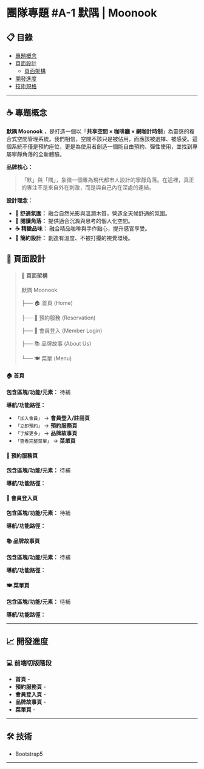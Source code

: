 # 團隊專題 #A-1 默隅 | Moonook

## 📋 目錄

- [專題概念](#-專題概念)
- [頁面設計](#-頁面設計)
  - [頁面架構](#-頁面架構)
- [開發進度](#-開發進度)
- [技術規格](#-技術規格)

---

## ☕ 專題概念

**默隅 Moonook** ，是打造一個以「**共享空間 × 咖啡廳 × 網咖計時制**」為靈感的複合式空間管理系統。我們相信，空間不該只是被佔用，而應該被選擇、被感受。這個系統不僅是預約座位，更是為使用者創造一個能自由預約、彈性使用，並找到專屬寧靜角落的全新體驗。

**品牌核心：**

> 「默」與「隅」，象徵一個專為現代都市人設計的寧靜角落。在這裡，真正的專注不是來自外在刺激，而是與自己內在深處的連結。

**設計理念：**

- **💫 舒適氛圍：** 融合自然光影與溫潤木質，營造全天候舒適的氛圍。
- **📖 閱讀角落：** 提供適合沉澱與思考的個人化空間。
- **☕ 精緻品味：** 融合精品咖啡與手作點心，提升感官享受。
- **🎨 簡約設計：** 創造有溫度、不被打擾的視覺環境。

## 🎨 頁面設計

> #### 📄 頁面架構
>
> 默隅 Moonook
>
> ├── 🏠 首頁 (Home)
>
> ├── 📅 預約服務 (Reservation)
>
> ├── 👤 會員登入 (Member Login)
>
> ├── 📚 品牌故事 (About Us)
>
> └── 🍽️ 菜單 (Menu)

#### 🏠 首頁

**包含區塊/功能/元素：**
待補

**導航/功能路徑：**

- `「加入會員」` → **會員登入/註冊頁**
- `「立即預約」` → **預約服務頁**
- `「了解更多」` → **品牌故事頁**
- `「查看完整菜單」` → **菜單頁**

#### 📅 預約服務頁

**包含區塊/功能/元素：**
待補

**導航/功能路徑：**

#### 👤 會員登入頁

**包含區塊/功能/元素：**
待補

**導航/功能路徑：**

#### 📚 品牌故事頁

**包含區塊/功能/元素：**
待補

**導航/功能路徑：**

#### 🍽️ 菜單頁

**包含區塊/功能/元素：**
待補

**導航/功能路徑：**

---

## 📈 開發進度

### 💻 前端切版階段

- **首頁** -
- **預約服務頁** -
- **會員登入頁** -
- **品牌故事頁** -
- **菜單頁** -

---

## 🛠️ 技術

- Bootstrap5

---

